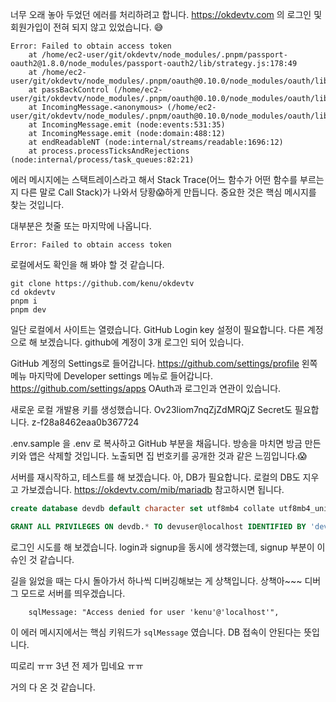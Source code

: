 너무 오래 놓아 두었던 에러를 처리하려고 합니다.
https://okdevtv.com 의 로그인 및 회원가입이 전혀 되지 않고 있었습니다.
😅

```
Error: Failed to obtain access token  
    at /home/ec2-user/git/okdevtv/node_modules/.pnpm/passport-oauth2@1.8.0/node_modules/passport-oauth2/lib/strategy.js:178:49  
    at /home/ec2-user/git/okdevtv/node_modules/.pnpm/oauth@0.10.0/node_modules/oauth/lib/oauth2.js:214:7  
    at passBackControl (/home/ec2-user/git/okdevtv/node_modules/.pnpm/oauth@0.10.0/node_modules/oauth/lib/oauth2.js:134:9)  
    at IncomingMessage.<anonymous> (/home/ec2-user/git/okdevtv/node_modules/.pnpm/oauth@0.10.0/node_modules/oauth/lib/oauth2.js:157:7)  
    at IncomingMessage.emit (node:events:531:35)  
    at IncomingMessage.emit (node:domain:488:12)  
    at endReadableNT (node:internal/streams/readable:1696:12)  
    at process.processTicksAndRejections (node:internal/process/task_queues:82:21)
```

에러 메시지에는 스택트레이스라고 해서 Stack Trace(어느 함수가 어떤 함수를 부르는지 다른 말로 Call Stack)가 나와서 당황😱하게 만듭니다.
중요한 것은 핵심 메시지를 찾는 것입니다.

대부분은 첫줄 또는 마지막에 나옵니다.
```
Error: Failed to obtain access token
```

로컬에서도 확인을 해 봐야 할 것 같습니다.
```
git clone https://github.com/kenu/okdevtv
cd okdevtv
pnpm i
pnpm dev
```

일단 로컬에서 사이트는 열렸습니다.
GitHub Login key 설정이 필요합니다.
다른 계정으로 해 보겠습니다. github에 계정이 3개 로그인 되어 있습니다.

GitHub 계정의 Settings로 들어갑니다.
https://github.com/settings/profile
왼쪽 메뉴 마지막에 Developer settings 메뉴로 들어갑니다.
https://github.com/settings/apps
OAuth과 로그인과 연관이 있습니다.

새로운 로컬 개발용 키를 생성했습니다.
Ov23liom7nqZjZdMRQjZ
Secret도 필요합니다.
z-f28a8462eaa0b367724

.env.sample 을 .env 로 복사하고 GitHub 부분을 채웁니다.
방송을 마치면 방금 만든 키와 앱은 삭제할 것입니다.
노출되면 집 번호키를 공개한 것과 같은 느낌입니다.😱

서버를 재시작하고, 테스트를 해 보겠습니다.
아, DB가 필요합니다.
로컬의 DB도 지우고 가보겠습니다.
https://okdevtv.com/mib/mariadb 참고하시면 됩니다.

```sql
create database devdb default character set utf8mb4 collate utf8mb4_unicode_ci;

GRANT ALL PRIVILEGES ON devdb.* TO devuser@localhost IDENTIFIED BY 'devpass' WITH GRANT OPTION;
```

로그인 시도를 해 보겠습니다.
login과 signup을 동시에 생각했는데, signup 부분이 이슈인 것 같습니다.

길을 잃었을 때는 다시 돌아가서 하나씩 디버깅해보는 게 상책입니다.
상책아~~~
디버그 모드로 서버를 띄우겠습니다.

```
    sqlMessage: "Access denied for user 'kenu'@'localhost'",
```
이 에러 메시지에서는 핵심 키워드가 
`sqlMessage` 였습니다. DB 접속이 안된다는 뜻입니다.

띠로리 ㅠㅠ 3년 전 제가 밉네요 ㅠㅠ

거의 다 온 것 같습니다.
